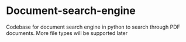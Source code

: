 # Document-search-engine
Codebase for document search engine in python to search through PDF documents. More file types will be supported later
